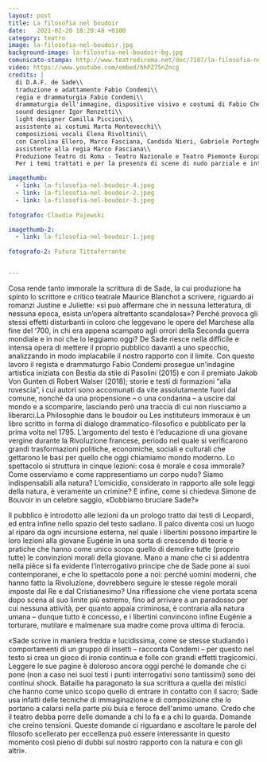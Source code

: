 ```yaml
---
layout: post
title: La filosofia nel boudoir
date:   2021-02-20 18:20:48 +0100
category: teatro
image: la-filosofia-nel-boudoir.jpg
background-image: la-filosofia-nel-boudoir-bg.jpg
comunicato-stampa: http://www.teatrodiroma.net/doc/7187/la-filosofia-nel-boudoir
video: https://www.youtube.com/embed/hhPZ75nZncg
credits: |
  di D.A.F. de Sade\\
  traduzione e adattamento Fabio Condemi\\
  regia e drammaturgia Fabio Condemi\\
  drammaturgia dell'immagine, dispositivo visivo e costumi di Fabio Cherstich\\
  sound designer Igor Renzetti\\
  light designer Camilla Piccioni\\
  assistente ai costumi Marta Montevecchi\\
  composizioni vocali Elena Rivoltini\\
  con Carolina Ellero, Marco Fasciana, Candida Nieri, Gabriele Portoghese, Elena Rivoltini\\
  assistente alla regia Marco Fasciana\\
  Produzione Teatro di Roma - Teatro Nazionale e Teatro Piemonte Europa\\
  Per i temi trattati e per la presenza di scene di nudo parziale e integrale, lo spettacolo è vietato ai minori di 18 anni.

imagethumb:
  - link: la-filosofia-nel-boudoir-4.jpeg
  - link: la-filosofia-nel-boudoir-2.jpeg
  - link: la-filosofia-nel-boudoir-3.jpeg
  
fotografo: Claudia Pajewski

imagethumb-2:
  - link: la-filosofia-nel-boudoir-1.jpeg
  
fotografo-2: Futura Tittaferrante


---
```

Cosa rende tanto immorale la scrittura di de Sade, la cui produzione ha spinto lo scrittore e critico teatrale Maurice Blanchot a scrivere, riguardo ai romanzi Justine e Juliette: «si può affermare che in nessuna letteratura, di nessuna epoca, esista un’opera altrettanto scandalosa»? Perché provoca gli stessi effetti disturbanti in coloro che leggevano le opere del Marchese alla fine del ‘700, in chi era appena scampato agli orrori della Seconda guerra mondiale e in noi che lo leggiamo oggi? De Sade riesce nella difficile e intensa opera di mettere il proprio pubblico davanti a uno specchio, analizzando in modo implacabile il nostro rapporto con il limite. Con questo lavoro il regista e drammaturgo Fabio Condemi prosegue un’indagine artistica iniziata con Bestia da stile di Pasolini (2015) e con il premiato Jakob Von Gunten di Robert Walser (2018); storie e testi di formazioni “alla rovescia”, i cui autori sono accomunati da vite assolutamente fuori dal comune, nonché da una propensione – o una condanna – a uscire dal mondo e a scomparire, lasciando però una traccia di cui non riusciamo a liberarci.La Philosophie dans le boudoir ou Les instituteurs immoraux è un libro scritto in forma di dialogo drammatico-filosofico e pubblicato per la prima volta nel 1795. L’argomento del testo è l’educazione di una giovane vergine durante la Rivoluzione francese, periodo nel quale si verificarono grandi trasformazioni politiche, economiche, sociali e culturali che gettarono le basi per quello che oggi chiamiamo mondo moderno. Lo spettacolo si struttura in cinque lezioni: cosa è morale e cosa immorale? Come osserviamo e come rappresentiamo un corpo nudo? Siamo indispensabili alla natura? L’omicidio, considerato in rapporto alle sole leggi della natura, è veramente un crimine? E infine, come si chiedeva Simone de Bouvoir in un celebre saggio, «Dobbiamo bruciare Sade?»

Il pubblico è introdotto alle lezioni da un prologo tratto dai testi di Leopardi, ed entra infine nello spazio del testo sadiano. Il palco diventa così un luogo al riparo da ogni incursione esterna, nel quale i libertini possono impartire le loro lezioni alla giovane Eugénie in una sorta di crescendo di teorie e pratiche che hanno come unico scopo quello di demolire tutte (proprio tutte) le convinzioni morali della giovane. Mano a mano che ci si addentra nella pièce si fa evidente l’interrogativo principe che de Sade pone ai suoi contemporanei, e che lo spettacolo pone a noi: perché uomini moderni, che hanno fatto la Rivoluzione, dovrebbero seguire le stesse regole morali imposte dal Re e dal Cristianesimo? Una riflessione che viene portata scena dopo scena al suo limite più estremo, fino ad arrivare a un paradosso per cui nessuna attività, per quanto appaia criminosa, è contraria alla natura umana – dunque tutto è concesso, e i libertini convincono infine Eugénie a torturare, mutilare e malmenare sua madre come prova ultima di ferocia.

«Sade scrive in maniera fredda e lucidissima, come se stesse studiando i comportamenti di un gruppo di insetti – racconta Condemi – per questo nel testo si crea un gioco di ironia continua e folle con grandi effetti tragicomici. Leggere le sue pagine è doloroso ancora oggi perché le domande che ci pone (non a caso nei suoi testi i punti interrogativi sono tantissimi) sono dei continui shock. Bataille ha paragonato la sua scrittura a quella dei mistici che hanno come unico scopo quello di entrare in contatto con il sacro; Sade usa infatti delle tecniche di immaginazione e di composizione che lo portano a calarsi nella parte più buia e feroce dell'animo umano. Credo che il teatro debba porre delle domande a chi lo fa e a chi lo guarda. Domande che creino tensioni. Queste domande ci riguardano e ascoltare le parole del filosofo scellerato per eccellenza può essere interessante in questo momento così pieno di dubbi sul nostro rapporto con la natura e con gli altri».
